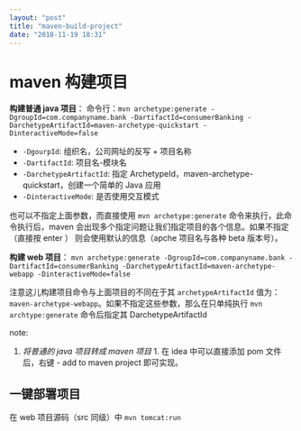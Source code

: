 ```yaml
---
layout: "post"
title: "maven-build-project"
date: "2018-11-19 18:31"
---
```


# maven 构建项目

**构建普通 java 项目**：
命令行：`mvn archetype:generate -DgroupId=com.companyname.bank -DartifactId=consumerBanking -DarchetypeArtifactId=maven-archetype-quickstart -DinteractiveMode=false`

- `-DgourpId`: 组织名，公司网址的反写 + 项目名称
- `-DartifactId`: 项目名-模块名
- `-DarchetypeArtifactId`: 指定 ArchetypeId，maven-archetype-quickstart，创建一个简单的 Java 应用
- `-DinteractiveMode`: 是否使用交互模式

也可以不指定上面参数，而直接使用 `mvn archetype:generate` 命令来执行，此命令执行后，maven 会出现多个指定问题让我们指定项目的各个信息。如果不指定（直接按 enter ） 则会使用默认的信息（apche 项目名与各种 beta 版本号）。

**构建 web 项目**：
`mvn archetype:generate -DgroupId=com.companyname.bank -DartifactId=consumerBanking -DarchetypeArtifactId=maven-archetype-webapp -DinteractiveMode=false`

注意这儿构建项目命令与上面项目的不同在于其 `archetypeArtifactId` 值为： `maven-archetype-webapp`。如果不指定这些参数，那么在只单纯执行 `mvn archtype:generate` 命令后指定其 DarchetypeArtifactId

note:

1. _将普通的 java 项目转成 maven 项目_
         1. 在 idea 中可以直接添加 pom 文件后，右键 - add to maven project 即可实现。

## 一键部署项目

在 web 项目源码（src 同级）中 `mvn tomcat:run`
